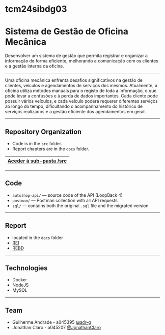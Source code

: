 # tcm24sibdg03

# Sistema de Gestão de Oficina Mecânica
Desenvolver um sistema de gestão que permita registrar e organizar a informação de forma eficiente, melhorando a comunicação com os clientes e a gestão interna da oficina.

---

Uma oficina mecânica enfrenta desafios significativos na gestão de clientes, veículos e agendamentos de serviços dos mesmos. Atualmente, a oficina utiliza métodos manuais para o registo de toda a informação, o que pode levar a confusões e à perda de dados importantes. Cada cliente pode possuir vários veículos, e cada veículo poderá requerer diferentes serviços ao longo do tempo, dificultando o acompanhamento do histórico de serviços realizados e a gestão eficiente dos agendamentos em geral.

---

## Repository Organization

- Code is in the `src` folder.
- Report chapters are in the `docs` folder.

| [Aceder à sub-pasta /src](src/) |
|:----------------------------------:|

---

## Code

- `autoshop-api/` — source code of the API (LoopBack 4)
- `postman/` — Postman collection with all API requests
- `sql/` — contains both the original `.sql` file and the migrated version

---

## Report
- located in the `docs` folder
- [REI](docs/REI/REI00.md)
- [REBD](docs/REBD/REBD00.md)

---

## Technologies
- Docker
- NodeJS
- MySQL

---

## Team
- Guilherme Andrade - a045395 [@adr-g](https://github.com/adr-g)
- Jonathan Claro - a045207 [@JonathanClaro](https://github.com/JonathanClaro)

